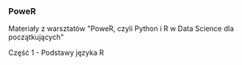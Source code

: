 ### PoweR
Materiały z warsztatów "PoweR, czyli Python i R w Data Science dla początkujących"

Część 1 - Podstawy języka R
